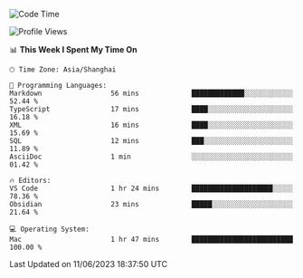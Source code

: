 <!--START_SECTION:waka-->
![Code Time](http://img.shields.io/badge/Code%20Time-107%20hrs%2014%20mins-blue)

![Profile Views](http://img.shields.io/badge/Profile%20Views-14-blue)

📊 **This Week I Spent My Time On** 

```text
🕑︎ Time Zone: Asia/Shanghai

💬 Programming Languages: 
Markdown                 56 mins             █████████████░░░░░░░░░░░░   52.44 % 
TypeScript               17 mins             ████░░░░░░░░░░░░░░░░░░░░░   16.18 % 
XML                      16 mins             ████░░░░░░░░░░░░░░░░░░░░░   15.69 % 
SQL                      12 mins             ███░░░░░░░░░░░░░░░░░░░░░░   11.89 % 
AsciiDoc                 1 min               ░░░░░░░░░░░░░░░░░░░░░░░░░   01.42 % 

🔥 Editors: 
VS Code                  1 hr 24 mins        ████████████████████░░░░░   78.36 % 
Obsidian                 23 mins             █████░░░░░░░░░░░░░░░░░░░░   21.64 % 

💻 Operating System: 
Mac                      1 hr 47 mins        █████████████████████████   100.00 % 
```


 Last Updated on 11/06/2023 18:37:50 UTC
<!--END_SECTION:waka-->